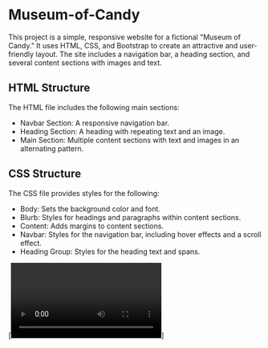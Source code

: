 # Museum-of-Candy

This project is a simple, responsive website for a fictional "Museum of Candy." It uses HTML, CSS, and Bootstrap to create an attractive and user-friendly layout. The site includes a navigation bar, a heading section, and several content sections with images and text.

## HTML Structure
The HTML file includes the following main sections:

- Navbar Section: A responsive navigation bar.
- Heading Section: A heading with repeating text and an image.
- Main Section: Multiple content sections with text and images in an alternating pattern.

## CSS Structure
The CSS file provides styles for the following:

- Body: Sets the background color and font.
- Blurb: Styles for headings and paragraphs within content sections.
- Content: Adds margins to content sections.
- Navbar: Styles for the navigation bar, including hover effects and a scroll effect.
- Heading Group: Styles for the heading text and spans.


[![Watch the video](VideoDemo.mov)]
